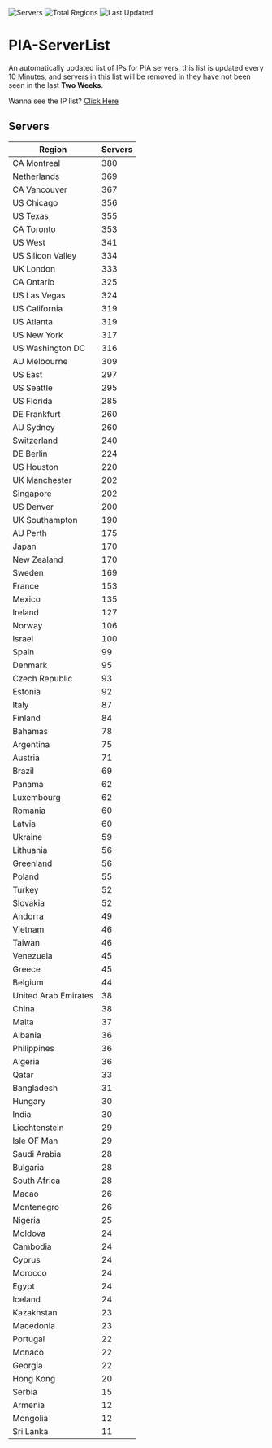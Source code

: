 ![Servers](https://img.shields.io/badge/Servers-12,179-darkgreen)
![Total Regions](https://img.shields.io/badge/Total_Regions-97-darkgreen)
![Last Updated](https://img.shields.io/badge/Last_Updated-April_29_2024_12:50_EDT-darkgreen)

# PIA-ServerList
An automatically updated list of IPs for PIA servers, this list is updated every 10 Minutes, and servers in this list will be removed in they have not been seen in the last **Two Weeks**.

Wanna see the IP list? [Click Here](./servers.json)

## Servers
| Region               | Servers |
|----------------------|---------|
| CA Montreal | 380 |
| Netherlands | 369 |
| CA Vancouver | 367 |
| US Chicago | 356 |
| US Texas | 355 |
| CA Toronto | 353 |
| US West | 341 |
| US Silicon Valley | 334 |
| UK London | 333 |
| CA Ontario | 325 |
| US Las Vegas | 324 |
| US California | 319 |
| US Atlanta | 319 |
| US New York | 317 |
| US Washington DC | 316 |
| AU Melbourne | 309 |
| US East | 297 |
| US Seattle | 295 |
| US Florida | 285 |
| DE Frankfurt | 260 |
| AU Sydney | 260 |
| Switzerland | 240 |
| DE Berlin | 224 |
| US Houston | 220 |
| UK Manchester | 202 |
| Singapore | 202 |
| US Denver | 200 |
| UK Southampton | 190 |
| AU Perth | 175 |
| Japan | 170 |
| New Zealand | 170 |
| Sweden | 169 |
| France | 153 |
| Mexico | 135 |
| Ireland | 127 |
| Norway | 106 |
| Israel | 100 |
| Spain | 99 |
| Denmark | 95 |
| Czech Republic | 93 |
| Estonia | 92 |
| Italy | 87 |
| Finland | 84 |
| Bahamas | 78 |
| Argentina | 75 |
| Austria | 71 |
| Brazil | 69 |
| Panama | 62 |
| Luxembourg | 62 |
| Romania | 60 |
| Latvia | 60 |
| Ukraine | 59 |
| Lithuania | 56 |
| Greenland | 56 |
| Poland | 55 |
| Turkey | 52 |
| Slovakia | 52 |
| Andorra | 49 |
| Vietnam | 46 |
| Taiwan | 46 |
| Venezuela | 45 |
| Greece | 45 |
| Belgium | 44 |
| United Arab Emirates | 38 |
| China | 38 |
| Malta | 37 |
| Albania | 36 |
| Philippines | 36 |
| Algeria | 36 |
| Qatar | 33 |
| Bangladesh | 31 |
| Hungary | 30 |
| India | 30 |
| Liechtenstein | 29 |
| Isle OF Man | 29 |
| Saudi Arabia | 28 |
| Bulgaria | 28 |
| South Africa | 28 |
| Macao | 26 |
| Montenegro | 26 |
| Nigeria | 25 |
| Moldova | 24 |
| Cambodia | 24 |
| Cyprus | 24 |
| Morocco | 24 |
| Egypt | 24 |
| Iceland | 24 |
| Kazakhstan | 23 |
| Macedonia | 23 |
| Portugal | 22 |
| Monaco | 22 |
| Georgia | 22 |
| Hong Kong | 20 |
| Serbia | 15 |
| Armenia | 12 |
| Mongolia | 12 |
| Sri Lanka | 11 |